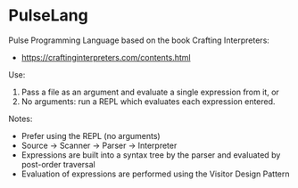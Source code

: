 # PulseLang

Pulse Programming Language based on the book Crafting Interpreters: 
 - https://craftinginterpreters.com/contents.html 

Use:
 1. Pass a file as an argument and evaluate a single expression from it, or
 2. No arguments: run a REPL which evaluates each expression entered.

Notes:
 - Prefer using the REPL (no arguments)
 - Source -> Scanner -> Parser -> Interpreter
 - Expressions are built into a syntax tree by the parser and evaluated by post-order traversal
 - Evaluation of expressions are performed using the Visitor Design Pattern
